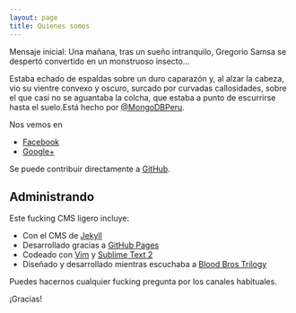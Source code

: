 ```yaml
---
layout: page
title: Quienes somos
---
```


<p class="message">
Mensaje inicial: Una mañana, tras un sueño intranquilo, Gregorio Samsa se despertó convertido en un monstruoso insecto...
</p>

Estaba echado de espaldas sobre un duro caparazón y, al alzar la cabeza, vio su vientre convexo y oscuro, surcado por curvadas callosidades, sobre el que casi no se aguantaba la colcha, que estaba a punto de escurrirse hasta el suelo.Está hecho por [@MongoDBPeru](https://twitter.com/mongodbperu).

Nos vemos en 

* [Facebook](https://www.facebook.com/mongodbperu?fref=ts)
* [Google+](https://groups.google.com/forum/#!forum/mongodb-lima)

Se puede contribuir directamente a [GitHub](https://github.com/poole).

## Administrando

Este fucking CMS ligero incluye:

* Con el CMS de [Jekyll](http://jekyllrb.com)
* Desarrollado gracias a [GitHub Pages](https://pages.github.com)
* Codeado con [Vim](http://www.vim.org) y [Sublime Text 2](http://sublimetext.org)
* Diseñado y desarrollado mientras escuchaba a  [Blood Bros Trilogy](https://soundcloud.com/maddecent/sets/blood-bros-series)

Puedes hacernos cualquier fucking pregunta por los canales habituales.

¡Gracias!